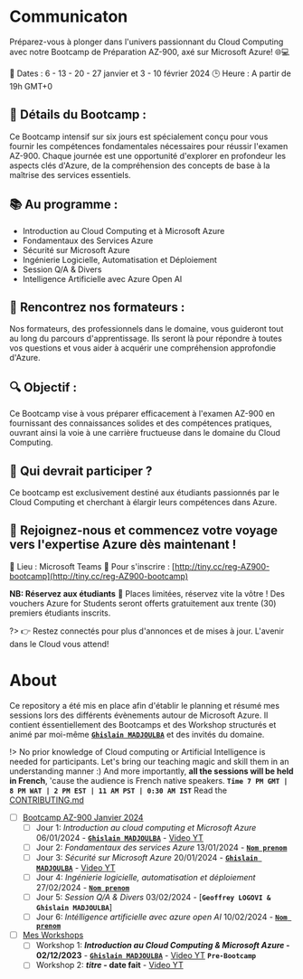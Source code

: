 # Communicaton

Préparez-vous à plonger dans l'univers passionnant du Cloud Computing avec notre Bootcamp de Préparation AZ-900, axé sur Microsoft Azure! 🌐💻

📅 Dates : 6 - 13 - 20 - 27 janvier et 3 - 10 février 2024
🕒 Heure : A partir de 19h GMT+0

## 🌟 Détails du Bootcamp :

Ce Bootcamp intensif sur six jours est spécialement conçu pour vous fournir les compétences fondamentales nécessaires pour réussir l'examen AZ-900. Chaque journée est une opportunité d'explorer en profondeur les aspects clés d'Azure, de la compréhension des concepts de base à la maîtrise des services essentiels.

## 📚 Au programme :

- Introduction au Cloud Computing et à Microsoft Azure
- Fondamentaux des Services Azure
- Sécurité sur Microsoft Azure
- Ingénierie Logicielle, Automatisation et Déploiement
- Session Q/A & Divers
- Intelligence Artificielle avec Azure Open AI

## 🤝 Rencontrez nos formateurs :

Nos formateurs, des professionnels dans le domaine, vous guideront tout au long du parcours d'apprentissage. Ils seront là pour répondre à toutes vos questions et vous aider à acquérir une compréhension approfondie d'Azure.

## 🔍 Objectif :

Ce Bootcamp vise à vous préparer efficacement à l'examen AZ-900 en fournissant des connaissances solides et des compétences pratiques, ouvrant ainsi la voie à une carrière fructueuse dans le domaine du Cloud Computing.

## 🎯 Qui devrait participer ?

Ce bootcamp est exclusivement destiné aux étudiants passionnés par le Cloud Computing et cherchant à élargir leurs compétences dans Azure.

## 🎉 Rejoignez-nous et commencez votre voyage vers l'expertise Azure dès maintenant !

📌 Lieu : Microsoft Teams
📧 Pour s'inscrire : [http://tiny.cc/reg-AZ900-bootcamp](http://tiny.cc/reg-AZ900-bootcamp)

**NB: Réservez aux étudiants**
🚨 Places limitées, réservez vite la vôtre ! Des vouchers Azure for Students seront offerts gratuitement aux trente (30) premiers étudiants inscrits.

?> 👉 Restez connectés pour plus d'annonces et de mises à jour. L'avenir dans le Cloud vous attend!

# About

Ce repository a été mis en place afin d'établir le planning et résumé mes sessions lors des différents évènements autour de Microsoft Azure.
Il contient éssentiellement des Bootcamps et des Workshop structurés et animé par moi-même [**`Ghislain MADJOULBA`**](https://www.linkedin.com/in/demadama-madjoulba) et des invités du domaine.

!> No prior knowledge of Cloud computing or Artificial Intelligence is needed for participants. Let's bring our teaching magic and skill them in an understanding manner :) And more importantly, **all the sessions will be held in French**, 'cause the audience is French native speakers. **`Time 7 PM GMT | 8 PM WAT | 2 PM EST | 11 AM PST | 0:30 AM IST`** Read the [CONTRIBUTING.md](../CONTRIBUTING.md)


* [ ] [Bootcamp AZ-900 Janvier 2024](../az900-bootcamp.md)
  - [ ] Jour 1: _Introduction au cloud computing et Microsoft Azure_ 06/01/2024 - [**`Ghislain MADJOULBA`**](https://www.linkedin.com/in/demadama-madjoulba) - [Video YT](https://youtube.com/@mlsatogo)
  - [ ] Jour 2: _Fondamentaux des services Azure_ 13/01/2024 - [**` Nom prenom `**](https://www.linkedin.com/in/nom-prenoms)
  - [ ] Jour 3: _Sécurité sur Microsoft Azure_ 20/01/2024 - [**`Ghislain MADJOULBA`**](https://www.linkedin.com/in/demadama-madjoulba) - [Video YT](https://youtube.com/@mlsatogo)
  - [ ] Jour 4: _Ingénierie logicielle, automatisation et déploiement_ 27/02/2024 - [**` Nom prenom `**](https://www.linkedin.com/in/nom-prenoms)
  - [ ] Jour 5: _Session Q/A & Divers_ 03/02/2024 - [**`Geoffrey LOGOVI & Ghislain MADJOULBA`**]
  - [ ] Jour 6: _Intélligence artificielle avec azure open AI_ 10/02/2024 - [**` Nom prenom `**](https://www.linkedin.com/in/nom-prenoms)

* [ ] [Mes Workshops](../workshops.md)
  - [ ] Workshop 1: **_Introduction au Cloud Computing & Microsoft Azure_ - 02/12/2023** - [**`Ghislain MADJOULBA`**](https://www.linkedin.com/in/demadama-madjoulba) - [Video YT](https://youtube.com/@mlsatogo) **`Pre-Bootcamp`**
  - [ ] Workshop 2: **_titre_ - date fait** - [Video YT](https://youtube.com/url)
